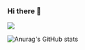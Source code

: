 ### Hi there 👋

<!--
**NyanPunch/NyanPunch** is a ✨ _special_ ✨ repository because its `README.md` (this file) appears on your GitHub profile.

Here are some ideas to get you started:

- 🔭 I’m currently working on ...
- 🌱 I’m currently learning ...
- 👯 I’m looking to collaborate on ...
- 🤔 I’m looking for help with ...
- 💬 Ask me about ...
- 📫 How to reach me: ...
- 😄 Pronouns: ...
- ⚡ Fun fact: ...
-->
<a href="https://github.com/NyanPunch" target="_blank"><img src="https://img.shields.io/badge/slack?style=social&logo=appveyor&logoColor=4A154B"/></a>


![Anurag's GitHub stats](https://github-readme-stats.vercel.app/api?username=NyanPunch&show_icons=true&theme=default)
